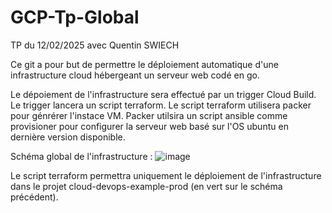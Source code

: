 # GCP-Tp-Global
TP du 12/02/2025 avec Quentin SWIECH

Ce git a pour but de permettre le déploiement automatique d'une infrastructure cloud hébergeant un serveur web codé en go.

Le dépoiement de l'infrastructure sera effectué par un trigger Cloud Build.
Le trigger lancera un script terraform.
Le script terraform utilisera packer pour génrérer l'instace VM.
Packer utilsira un script ansible comme provisioner pour configurer la serveur web basé sur l'OS ubuntu en dernière version disponible.


Schéma global de l'infrastructure :
![image](https://github.com/user-attachments/assets/1d960920-cf13-484f-bd31-a7abafce9340)

Le script terraform permettra uniquement le déploiement de l'infrastructure dans le projet cloud-devops-example-prod (en vert sur le schéma précédent).
